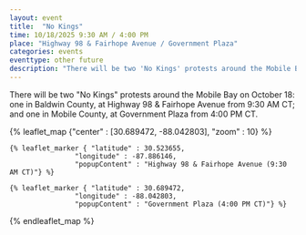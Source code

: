 ```yaml
---
layout: event
title:  "No Kings"
time: 10/18/2025 9:30 AM / 4:00 PM
place: "Highway 98 & Fairhope Avenue / Government Plaza"
categories: events
eventtype: other future
description: "There will be two 'No Kings' protests around the Mobile Bay on October 18: one in Baldwin County, at Highway 98 & Fairhope Avenue from 9:30 AM CT; and one in Mobile County, at Government Plaza from 4:00 PM CT."
---
```


There will be two "No Kings" protests around the Mobile Bay on October 18: one in Baldwin County, at Highway 98 & Fairhope Avenue from 9:30 AM CT; and one in Mobile County, at Government Plaza from 4:00 PM CT.

{% leaflet_map {"center" : [30.689472, -88.042803],
                 "zoom" : 10} %}

    {% leaflet_marker { "latitude" : 30.523655,
                    "longitude" : -87.886146,
                    "popupContent" : "Highway 98 & Fairhope Avenue (9:30 AM CT)"} %}
        
    {% leaflet_marker { "latitude" : 30.689472,
                    "longitude" : -88.042803,
                    "popupContent" : "Government Plaza (4:00 PM CT)"} %}

{% endleaflet_map %}